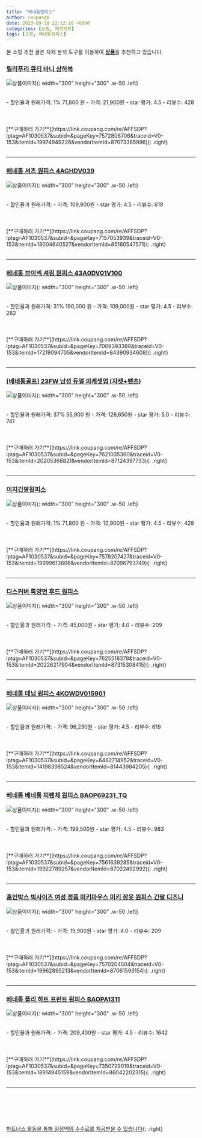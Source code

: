 ```yaml
---
title: "베네통원피스"
author: coupang6
date: 2023-09-18 22:12:18 +0800
categories: [쇼핑, 패션의류]
tags: [쇼핑, 베네통원피스]
---
```


본 쇼핑 추천 글은 자체 분석 도구를 이용하여 [**상품**](https://link.coupang.com/a/bao1ui)을 추천하고 있습니다.

### [릴리푸리 큐티 바니 상하복](https://link.coupang.com/re/AFFSDP?lptag=AF1030537&subid=&pageKey=7572806706&traceid=V0-153&itemId=19974949226&vendorItemId=87073385996)

![상품이미지](https://thumbnail10.coupangcdn.com/thumbnails/remote/230x230ex/image/vendor_inventory/502e/e12382d1a2187dbce626ad11b6ae8f2522720f9b283bd63f463129e11f67.jpg){: width="300" height="300" .w-50 .left}


<br>
- 할인율과 원래가격: 1%  71,800   원
- 가격: 21,900원
- star 평가: 4.5
- 리뷰수: 428
<br>
<br>
<br>
<br>
[**구매하러 가기**](https://link.coupang.com/re/AFFSDP?lptag=AF1030537&subid=&pageKey=7572806706&traceid=V0-153&itemId=19974949226&vendorItemId=87073385996){: .right}
<br>
<br>

---

### [베네통 셔츠 원피스 4AGHDV039](https://link.coupang.com/re/AFFSDP?lptag=AF1030537&subid=&pageKey=7157053939&traceid=V0-153&itemId=18004640527&vendorItemId=85160547571)

![상품이미지](https://thumbnail7.coupangcdn.com/thumbnails/remote/230x230ex/image/retail/images/2023/02/23/18/1/5ce0030c-b694-4990-a0c8-9088f0cdde46.jpg){: width="300" height="300" .w-50 .left}


<br>
- 할인율과 원래가격: 
- 가격: 109,900원
- star 평가: 4.5
- 리뷰수: 619
<br>
<br>
<br>
<br>
[**구매하러 가기**](https://link.coupang.com/re/AFFSDP?lptag=AF1030537&subid=&pageKey=7157053939&traceid=V0-153&itemId=18004640527&vendorItemId=85160547571){: .right}
<br>
<br>

---

### [베네통 브이넥 셔링 원피스 43A0DV01V100](https://link.coupang.com/re/AFFSDP?lptag=AF1030537&subid=&pageKey=7009393380&traceid=V0-153&itemId=17219094705&vendorItemId=84390934608)

![상품이미지](https://thumbnail9.coupangcdn.com/thumbnails/remote/230x230ex/image/retail/images/2022/12/20/14/8/595c398d-efe5-410b-b230-e32273bcc2d6.jpg){: width="300" height="300" .w-50 .left}


<br>
- 할인율과 원래가격: 31%  190,000   원
- 가격: 109,000원
- star 평가: 4.5
- 리뷰수: 282
<br>
<br>
<br>
<br>
[**구매하러 가기**](https://link.coupang.com/re/AFFSDP?lptag=AF1030537&subid=&pageKey=7009393380&traceid=V0-153&itemId=17219094705&vendorItemId=84390934608){: .right}
<br>
<br>

---

### [[베네통골프] 23FW 남성 듀얼 피케셋업 (자켓+팬츠)](https://link.coupang.com/re/AFFSDP?lptag=AF1030537&subid=&pageKey=7621035360&traceid=V0-153&itemId=20205366821&vendorItemId=87124397733)

![상품이미지](https://thumbnail10.coupangcdn.com/thumbnails/remote/230x230ex/image/vendor_inventory/a844/d79b8272d1a569f30bf1fe3e1cbfe756f3f63ddd2b8b51b0c3ecb51e21d9.jpg){: width="300" height="300" .w-50 .left}


<br>
- 할인율과 원래가격: 37%  55,900   원
- 가격: 126,650원
- star 평가: 5.0
- 리뷰수: 741
<br>
<br>
<br>
<br>
[**구매하러 가기**](https://link.coupang.com/re/AFFSDP?lptag=AF1030537&subid=&pageKey=7621035360&traceid=V0-153&itemId=20205366821&vendorItemId=87124397733){: .right}
<br>
<br>

---

### [이지긴팔원피스](https://link.coupang.com/re/AFFSDP?lptag=AF1030537&subid=&pageKey=7578207427&traceid=V0-153&itemId=19999613606&vendorItemId=87096793749)

![상품이미지](https://thumbnail9.coupangcdn.com/thumbnails/remote/230x230ex/image/vendor_inventory/71f0/2e107d4b76339b620481d869710fefe9e8bbc1db96499b1abc84df4a1d26.jpg){: width="300" height="300" .w-50 .left}


<br>
- 할인율과 원래가격: 1%  71,800   원
- 가격: 12,900원
- star 평가: 4.5
- 리뷰수: 428
<br>
<br>
<br>
<br>
[**구매하러 가기**](https://link.coupang.com/re/AFFSDP?lptag=AF1030537&subid=&pageKey=7578207427&traceid=V0-153&itemId=19999613606&vendorItemId=87096793749){: .right}
<br>
<br>

---

### [디스커버 특양면 후드 원피스](https://link.coupang.com/re/AFFSDP?lptag=AF1030537&subid=&pageKey=7625518378&traceid=V0-153&itemId=20226217904&vendorItemId=87315308415)

![상품이미지](https://thumbnail9.coupangcdn.com/thumbnails/remote/230x230ex/image/vendor_inventory/ff57/3be902cd207698386370d64cd2b073df7bb2c8e777ec1ee8c295a9f147fa.jpg){: width="300" height="300" .w-50 .left}


<br>
- 할인율과 원래가격: 
- 가격: 45,000원
- star 평가: 4.0
- 리뷰수: 209
<br>
<br>
<br>
<br>
[**구매하러 가기**](https://link.coupang.com/re/AFFSDP?lptag=AF1030537&subid=&pageKey=7625518378&traceid=V0-153&itemId=20226217904&vendorItemId=87315308415){: .right}
<br>
<br>

---

### [베네통 데님 원피스 4KOWDV015901](https://link.coupang.com/re/AFFSDP?lptag=AF1030537&subid=&pageKey=6482714952&traceid=V0-153&itemId=14198398524&vendorItemId=81443984205)

![상품이미지](https://thumbnail7.coupangcdn.com/thumbnails/remote/230x230ex/image/retail/images/1228117018107119-a528752b-e06e-4228-a4e6-c8212c9b75a2.jpg){: width="300" height="300" .w-50 .left}


<br>
- 할인율과 원래가격: 
- 가격: 96,230원
- star 평가: 4.5
- 리뷰수: 619
<br>
<br>
<br>
<br>
[**구매하러 가기**](https://link.coupang.com/re/AFFSDP?lptag=AF1030537&subid=&pageKey=6482714952&traceid=V0-153&itemId=14198398524&vendorItemId=81443984205){: .right}
<br>
<br>

---

### [베네통 베네통 피렌체 원피스 BAOP69231_TQ](https://link.coupang.com/re/AFFSDP?lptag=AF1030537&subid=&pageKey=7561639285&traceid=V0-153&itemId=19922789257&vendorItemId=87022492992)

![상품이미지](https://thumbnail10.coupangcdn.com/thumbnails/remote/230x230ex/image/vendor_inventory/51a2/e484d16ec5581eaf0e3e76321e0eb72b0e837394436292bf7ef5d112819f.jpg){: width="300" height="300" .w-50 .left}


<br>
- 할인율과 원래가격: 
- 가격: 199,500원
- star 평가: 4.5
- 리뷰수: 983
<br>
<br>
<br>
<br>
[**구매하러 가기**](https://link.coupang.com/re/AFFSDP?lptag=AF1030537&subid=&pageKey=7561639285&traceid=V0-153&itemId=19922789257&vendorItemId=87022492992){: .right}
<br>
<br>

---

### [홈인박스 빅사이즈 여성 정품 미키마우스 미키 잠옷 원피스 긴팔 디즈니](https://link.coupang.com/re/AFFSDP?lptag=AF1030537&subid=&pageKey=7570204504&traceid=V0-153&itemId=19962895213&vendorItemId=87061593154)

![상품이미지](https://thumbnail10.coupangcdn.com/thumbnails/remote/230x230ex/image/vendor_inventory/4e5d/4a13eeb0ce20320f5c0835c0118c88e54cacc17c623115e0fa38c30e45d5.jpg){: width="300" height="300" .w-50 .left}


<br>
- 할인율과 원래가격: 
- 가격: 19,900원
- star 평가: 4.0
- 리뷰수: 209
<br>
<br>
<br>
<br>
[**구매하러 가기**](https://link.coupang.com/re/AFFSDP?lptag=AF1030537&subid=&pageKey=7570204504&traceid=V0-153&itemId=19962895213&vendorItemId=87061593154){: .right}
<br>
<br>

---

### [베네통 폴리 하트 프린트 원피스 BAOPA1311](https://link.coupang.com/re/AFFSDP?lptag=AF1030537&subid=&pageKey=7350729019&traceid=V0-153&itemId=18914945159&vendorItemId=86042202315)

![상품이미지](https://thumbnail10.coupangcdn.com/thumbnails/remote/230x230ex/image/vendor_inventory/b7ff/9e6afcc5b19fab3c4714f200c9cfb1970234649998e225f58a4a02afd9f3.jpg){: width="300" height="300" .w-50 .left}


<br>
- 할인율과 원래가격: 
- 가격: 209,400원
- star 평가: 4.5
- 리뷰수: 1642
<br>
<br>
<br>
<br>
[**구매하러 가기**](https://link.coupang.com/re/AFFSDP?lptag=AF1030537&subid=&pageKey=7350729019&traceid=V0-153&itemId=18914945159&vendorItemId=86042202315){: .right}
<br>
<br>

---
<br><br><br><br><br> [파트너스 활동을 통해 일정액의 수수료를 제공받을 수 있습니다](https://link.coupang.com/a/bao1ui){: .right}